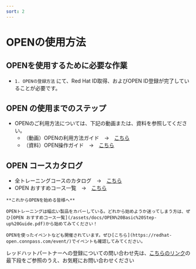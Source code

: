 ```yaml
---
sort: 2
---
```


# OPENの使用方法

## OPENを使用するために必要な作業

- `1. OPENの登録方法` にて、Red Hat ID取得、およびOPEN ID登録が完了していることが必要です。


## OPEN の使用までのステップ
- OPENのご利用方法については、下記の動画または、資料を参照してください。
    - （動画）OPENの利用方法ガイド　→　[こちら](https://youtu.be/Uo_DGYw7vJA)
    - （資料）OPEN操作ガイド　→　[こちら](https://view.highspot.com/viewer/5f92922d628ba20cbd934336)


## OPEN コースカタログ
- 全トレーニングコースのカタログ　→　[こちら](https://view.highspot.com/viewer/600675b2b7b7397fb245945d)
- OPEN おすすめコース一覧　→　[こちら](https://rh-open.github.io/assets/docs/OPEN%20Basic%20Step-up%20Guide.pdf)

```tip
**これからOPENを始める皆様へ**

OPENトレーニングは幅広い製品をカバーしている。どれから始めようか迷ってしまう方は、ぜひ[OPEN おすすめコース一覧](/assets/docs/OPEN%20Basic%20Step-up%20Guide.pdf)から始めてみてください！
```
```note
OPENを使ったイベントなども開催されています。ぜひ[こちら](https://redhat-open.connpass.com/event/)でイベントも確認してみてください。
```

レッドハットパートナーへの登録についての問い合わせ先は、[こちらのリンク](https://www.redhat.com/ja/global/japan/partners)の最下段をご参照のうえ、お気軽にお問い合わせください


